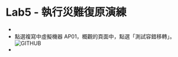 # Lab5 - 執行災難復原演練

- 
- 點選複寫中虛擬機器 AP01，概觀的頁面中，點選「測試容錯移轉」。<br>
  ![GITHUB](https://github.com/BrianHsing/Azure-Migrate/blob/master/vmware-asr/images/testfailover-1.png "testfailover-1")<br>
- 